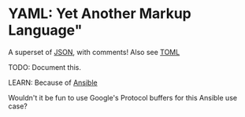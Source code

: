 # YAML: Yet Another Markup Language"

A superset of [JSON](./json.md), with comments! Also see [TOML](./toml.md)

TODO: Document this.

LEARN: Because of [Ansible](./ansible.md)

Wouldn't it be fun to use Google's Protocol buffers for this Ansible use case?